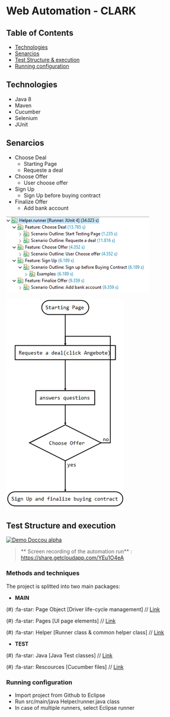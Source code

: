 
# Web Automation - CLARK

## Table of Contents

- [Technologies](#Technologies)
- [Senarcios](#Senarcios)
- [Test Structure & execution ](#Test-Structure-and-execution)
- [Running configuration](#Running-configuration)


## Technologies
+ Java 8
+ Maven
+ Cucumber
+ Selenium
+ JUnit

## Senarcios
+ Choose Deal
    + Starting Page
    + Requeste a deal
+ Choose Offer
    + User choose offer
+ Sign Up
    + Sign Up before buying contract
+ Finalize Offer
    + Add bank account
    
    
![alt text](photos/JUnit.PNG)


![alt text](photos/Flow.PNG)


## Test Structure and execution
[![Demo Doccou alpha](https://media.giphy.com/media/ll10okkqS3w2ixfC20/source.gif)](https://share.getcloudapp.com/YEu1O4eA)
> ** Screen recording of the automation run** : <https://share.getcloudapp.com/YEu1O4eA>
                    
### Methods and techniques 
The project is splitted into two main packages:
+ **MAIN** 

(#) :fa-star:  Page Object [Driver life-cycle management]  // [Link](https://github.com/nidal94k/Hello_Clark/tree/master/Hello_Clark/src/main/java/PageObject)

(#) :fa-star: Pages [UI page elements]  // [Link](https://github.com/nidal94k/Hello_Clark/tree/master/Hello_Clark/src/main/java/Pages)

(#) :fa-star:  Helper [Runner class & common helper class]  // [Link](https://github.com/nidal94k/Hello_Clark/tree/master/Hello_Clark/src/main/java/Helper)

+ **TEST** 

(#) :fa-star:  Java            [Java Test classes]  // [Link](https://github.com/nidal94k/Hello_Clark/tree/master/Hello_Clark/src/test/java/Web_Automation)

(#) :fa-star:  Rescources [Cucumber files]  // [Link](https://github.com/nidal94k/Hello_Clark/tree/master/Hello_Clark/src/test/resources/Web_Automation)



### Running configuration
- Import project from Github to Eclipse 
- Run src/main/java Helper/runner.java class
- In case of multiple runners, select Eclipse runner
